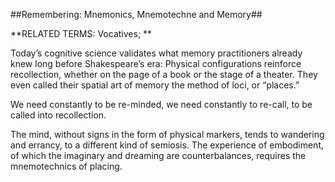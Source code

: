 ##Remembering: Mnemonics, Mnemotechne and Memory##

**RELATED TERMS: Vocatives; **

Today’s cognitive science validates what memory practitioners already knew long before Shakespeare’s era: Physical configurations reinforce recollection, whether on the page of a book or the stage of a theater. They even called their spatial art of memory the method of loci, or “places.”

We need constantly to be re-minded, we need constantly to re-call, to be called into recollection.

The mind, without signs in the form of physical markers, tends to wandering and errancy, to a different kind of semiosis. The experience of embodiment, of which the imaginary and dreaming are counterbalances, requires the mnemotechnics of placing.
